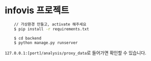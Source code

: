 # infovis 프로젝트
``` bash
    // 가상환경 만들고, activate 해주세요
    $ pip install -r requirements.txt
```
```
    $ cd backend
    $ python manage.py runserver
```

`127.0.0.1:[port]/analysis/proxy_data`로 들어가면 확인할 수 있습니다.